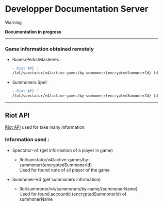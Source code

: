 # Developper Documentation **Server**

> [!WARNING] 
> **Documentation in progress** 
---
### Game information obtained remotely
- Runes/Perks/Masteries :
  ```diff
  - Riot API :
  /lol/spectator/v4/active-games/by-summoner/{encryptedSummonerId} (default)
  ```
- Summoners Spell
  ```diff
  - Riot API :
  /lol/spectator/v4/active-games/by-summoner/{encryptedSummonerId} (default)
  ```
---

## Riot API
[Riot API](https://developer.riotgames.com/apis) used for take many information

### Information used :

- Spectator-v4 (get information of a player in game)
    - /lol/spectator/v4/active-games/by-summoner/\{encryptedSummonerId}	
	  <br>Used for found rune of all player of the game
   	
- Summoner-V4 (get summoners information)
    - /lol/summoner/v4/summoners/by-name/\{summonerName} 
      <br>Used for found accountId (encryptedSummonerId) of summonerName

